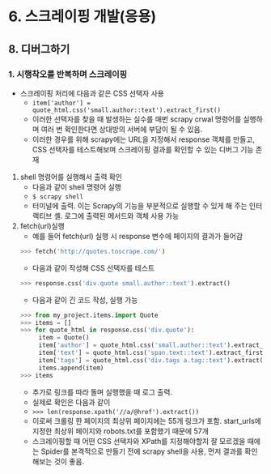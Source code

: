 # 6. 스크레이핑 개발(응용)
## 8. 디버그하기
### 1. 시행착오를 반복하며 스크레이핑
- 스크레이핑 처리에 다음과 같은 CSS 선택자 사용
  - `item['author'] = quote_html.css('small.author::text').extract_first()`
  - 이러한 선택자를 찾을 때 발생하는 실수를 매번 scrapy crwal 명령어를 실행하며 여러 번 확인한다면 상대방의 서버에 부담이 될 수 있음.
  - 이러한 경우를 위해 scrapy에는 URL을 지정해서 response 객체를 만들고, CSS 선택자를 테스트해보며 스크레이핑 결과를 확인할 수 있는 디버그 기능 존재
1. shell 명령어를 실행해서 출력 확인
   - 다음과 같이 shell 명령어 실행
   - `$ scrapy shell`
   - 터미널에 출력. 이는 Scrapy의 기능을 부분적으로 실행할 수 있게 해 주는 인터랙티브 셸. 로그에 출력된 메서드와 객체 사용 가능
2. fetch(url)실행
   - 예를 들어 fetch(url) 실행 시 response 변수에 페이지의 결과가 들어감
   ```python
   >>> fetch('http://quotes.toscrape.com/')
   ```
   - 다음과 같이 작성해 CSS 선택자를 테스트
   ```python
   >>> response.css('div.quote small.author::text').extract()
   ```
   - 다음과 같이 긴 코드 작성, 실행 가능
   ```python
   >>> from my_project.items.import Quote
   >>> items = []
   >>> for quote_html in response.css('div.quote'):
        item = Quote()
        item['author'] = quote_html.css('small.author::text').extract_first()
        item['text'] = quote_html.css('span.text::text').extract_first()
        item['tags'] = quote_html.css('div.tags a.tag::text').extract()
        items.append(item)
   >>> items
   ```
   - 추가로 링크를 따라 돌며 실행했을 때 로그 출력.
   - 실제로 확인은 다음과 같이
   - `>>> len(response.xpath('//a/@href').extract())`
   - 이로써 크롤링 한 페이지의 최상위 페이지에는 55개 링크가 포함. start_urls에 지정한 최상위 페이지와 robots.txt를 포함했기 때문에 57개
   - 스크레이핑할 때 어떤 CSS 선택자와 XPath를 지정해야할지 잘 모르겠을 때에는 Spider를 본격적으로 만들기 전에 scrapy shell을 사용, 먼저 결과를 확인해보는 것이 좋음.